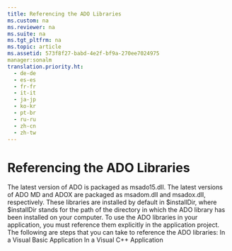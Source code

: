 ```yaml
---
title: Referencing the ADO Libraries
ms.custom: na
ms.reviewer: na
ms.suite: na
ms.tgt_pltfrm: na
ms.topic: article
ms.assetid: 573f8f27-babd-4e2f-bf9a-270ee7024975
manager:sonalm
translation.priority.ht: 
  - de-de
  - es-es
  - fr-fr
  - it-it
  - ja-jp
  - ko-kr
  - pt-br
  - ru-ru
  - zh-cn
  - zh-tw
---
```

# Referencing the ADO Libraries
<?xml version="1.0" encoding="utf-8"?>
<developerConceptualDocument xmlns="http://ddue.schemas.microsoft.com/authoring/2003/5" xmlns:xlink="http://www.w3.org/1999/xlink" xmlns:xsi="http://www.w3.org/2001/XMLSchema-instance" xsi:schemaLocation="http://ddue.schemas.microsoft.com/authoring/2003/5 http://dduestorage.blob.core.windows.net/ddueschema/developer.xsd">
  <introduction>
    <para>The latest version of ADO is packaged as <legacyItalic>msado15.dll</legacyItalic>. The latest versions of ADO MD and ADOX are packaged as <legacyItalic>msadom.dll</legacyItalic> and <legacyItalic>msadox.dll</legacyItalic>, respectively. These libraries are installed by default in <legacyItalic>$installDir</legacyItalic>, where <legacyItalic>$installDir </legacyItalic>stands for the path of the directory in which the ADO library has been installed on your computer. To use the ADO libraries in your application, you must reference them explicitly in the application project. </para>
    <para>The following are steps that you can take to reference the ADO libraries:   </para>
    <list class="bullet">
      <listItem>
        <para>             <legacyLink xlink:href="cfd37a82-aad2-41cd-8d13-1566c43d95f0">In a Visual Basic Application</legacyLink>           </para>
      </listItem>
      <listItem>
        <para>             <legacyLink xlink:href="d3ea12ec-bca8-48c3-af57-ce14576108c9">In a Visual C++ Application</legacyLink>           </para>
      </listItem>
    </list>
  </introduction>
  <relatedTopics />
</developerConceptualDocument>